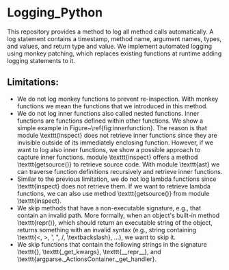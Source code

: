 # Logging_Python
This repository provides a method to log all method calls automatically. A log statement contains a timestamp, method name, argument names, types, and values, and return type and value.
We implement automated logging using monkey patching, which replaces existing functions at runtime adding logging statements to it. 


## Limitations:
* We do not log monkey functions to prevent re-inspection. With monkey functions we mean the functions that we introduced in this method.
* We do not log inner functions also called nested functions. Inner functions are functions defined within other functions. We show a simple example in Figure~\ref{fig:innerfunction}. The reason is that module \texttt{inspect} does not retrieve inner functions since they are invisible outside of its immediately enclosing function. However, if we want to log also inner functions, we show a possible approach to capture inner functions. module \texttt{inspect} offers a method \texttt{getsource()} to retrieve source code. With module \texttt{ast} we can traverse function definitions recursively and retrieve inner functions.
* Similar to the previous limitation, we do not log lambda functions since \texttt{inspect} does not retrieve them. If we want to retrieve lambda functions, we can also use method \texttt{getsource()} from module \texttt{inspect}.
* We skip methods that have a non-executable signature, e.g., that contain an invalid path. More formally, when an object's built-in method \texttt{repr()}, which should return an executable string of the object, returns something with an invalid syntax (e.g., string containing \texttt{<, >, ', ", /, \textbackslash}, ...), we want to skip it.
* We skip functions that contain the following strings in the signature \texttt{<locals>}, \texttt{\_get\_kwargs}, \texttt{\_\_repr\_\_}, and \texttt{argparse.\_ActionsContainer.\_get\_handler}.
